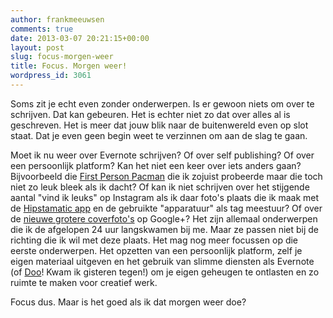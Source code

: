 ```yaml
---
author: frankmeeuwsen
comments: true
date: 2013-03-07 20:21:15+00:00
layout: post
slug: focus-morgen-weer
title: Focus. Morgen weer!
wordpress_id: 3061
---
```


Soms zit je echt even zonder onderwerpen. Is er gewoon niets om over te schrijven. Dat kan gebeuren. Het is echter niet zo dat over alles al is geschreven. Het is meer dat jouw blik naar de buitenwereld even op slot staat. Dat je even geen begin weet te verzinnen om aan de slag te gaan.





Moet ik nu weer over Evernote schrijven? Of over self publishing? Of over een persoonlijk platform? Kan het niet een keer over iets anders gaan? Bijvoorbeeld die [First Person Pacman](http://www.kongregate.com/games/briderider/fps-man) die ik zojuist probeerde maar die toch niet zo leuk bleek als ik dacht? Of kan ik niet schrijven over het stijgende aantal "vind ik leuks" op Instagram als ik daar foto's plaats die ik maak met de [Hipstamatic app](/hipstamatic/) en de gebruikte "apparatuur" als tag meestuur? Of over de [nieuwe grotere coverfoto's](https://plus.google.com/+SaraMcKinley/posts/JCvsy7x7iQs) op Google+? Het zijn allemaal onderwerpen die ik de afgelopen 24 uur langskwamen bij me. Maar ze passen niet bij de richting die ik wil met deze plaats. Het mag nog meer focussen op die eerste onderwerpen. Het opzetten van een persoonlijk platform, zelf je eigen materiaal uitgeven en het gebruik van slimme diensten als Evernote (of [Doo](https://doo.net/en/index.html)! Kwam ik gisteren tegen!) om je eigen geheugen te ontlasten en zo ruimte te maken voor creatief werk. 





Focus dus. Maar is het goed als ik dat morgen weer doe?
